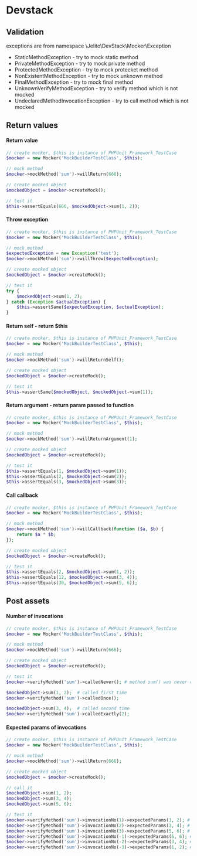 Devstack
===================================

Validation
-------------
exceptions are from namespace \Jelito\DevStack\Mocker\Exception

- StaticMethodException - try to mock static method
- PrivateMethodException - try to mock private method
- ProtectedMethodException - try to mock protecket method
- NonExistentMethodException - try to mock unknown method
- FinalMethodException - try to mock final method
- UnknownVerifyMethodException - try to verify method which is not mocked
- UndeclaredMethodInvocationException - try to call method which is not mocked

Return values
-------------

#### Return value

```php
// create mocker, $this is instance of PHPUnit_Framework_TestCase
$mocker = new Mocker('MockBuilderTestClass', $this);

// mock method
$mocker->mockMethod('sum')->willReturn(666);

// create mocked object
$mockedObject = $mocker->createMock();

// test it
$this->assertEquals(666, $mockedObject->sum(1, 2));
```

#### Throw exception

```php
// create mocker, $this is instance of PHPUnit_Framework_TestCase
$mocker = new Mocker('MockBuilderTestClass', $this);

// mock method
$expectedException = new Exception('test');
$mocker->mockMethod('sum')->willThrow($expectedException);

// create mocked object
$mockedObject = $mocker->createMock();

// test it
try {
	$mockedObject->sum(1, 2);
} catch (Exception $actualException) {
	$this->assertSame($expectedException, $actualException);
}
```

#### Return self - return $this

```php
// create mocker, $this is instance of PHPUnit_Framework_TestCase
$mocker = new Mocker('MockBuilderTestClass', $this);

// mock method
$mocker->mockMethod('sum')->willReturnSelf();

// create mocked object
$mockedObject = $mocker->createMock();

// test it
$this->assertSame($mockedObject, $mockedObject->sum(1));
```

#### Return argument - return param passed to function

```php
// create mocker, $this is instance of PHPUnit_Framework_TestCase
$mocker = new Mocker('MockBuilderTestClass', $this);

// mock method
$mocker->mockMethod('sum')->willReturnArgument(1);

// create mocked object
$mockedObject = $mocker->createMock();

// test it
$this->assertEquals(1, $mockedObject->sum(1));
$this->assertEquals(2, $mockedObject->sum(2));
$this->assertEquals(3, $mockedObject->sum(3));
```

#### Call callback

```php
// create mocker, $this is instance of PHPUnit_Framework_TestCase
$mocker = new Mocker('MockBuilderTestClass', $this);

// mock method
$mocker->mockMethod('sum')->willCallback(function ($a, $b) {
	return $a * $b;
});

// create mocked object
$mockedObject = $mocker->createMock();

// test it
$this->assertEquals(2, $mockedObject->sum(1, 2));
$this->assertEquals(12, $mockedObject->sum(3, 4));
$this->assertEquals(30, $mockedObject->sum(5, 6));
```

Post assets
-------------

#### Number of invocations

```php
// create mocker, $this is instance of PHPUnit_Framework_TestCase
$mocker = new Mocker('MockBuilderTestClass', $this);

// mock method
$mocker->mockMethod('sum')->willReturn(666);

// create mocked object
$mockedObject = $mocker->createMock();

// test it
$mocker->verifyMethod('sum')->calledNever(); # method sum() was never called

$mockedObject->sum(1, 2);  # called first time
$mocker->verifyMethod('sum')->calledOnce();

$mockedObject->sum(3, 4);  # called second time
$mocker->verifyMethod('sum')->calledExactly(2);
```

#### Expected params of invocations

```php
// create mocker, $this is instance of PHPUnit_Framework_TestCase
$mocker = new Mocker('MockBuilderTestClass', $this);

// mock method
$mocker->mockMethod('sum')->willReturn(666);

// create mocked object
$mockedObject = $mocker->createMock();

// call it
$mockedObject->sum(1, 2);
$mockedObject->sum(3, 4);
$mockedObject->sum(5, 6);

// test it
$mocker->verifyMethod('sum')->invocationNo(1)->expectedParams(1, 2); # first call with params 1 and 2
$mocker->verifyMethod('sum')->invocationNo(2)->expectedParams(3, 4); # second call with params 3 and 4
$mocker->verifyMethod('sum')->invocationNo(3)->expectedParams(5, 6); # third call with params 5 and 6
$mocker->verifyMethod('sum')->invocationNo(-1)->expectedParams(5, 6); # last call with params 5 and 6
$mocker->verifyMethod('sum')->invocationNo(-2)->expectedParams(3, 4); # second call from end with params 3 and 4
$mocker->verifyMethod('sum')->invocationNo(-3)->expectedParams(1, 2); # third call from end with params 1 and 2
```
